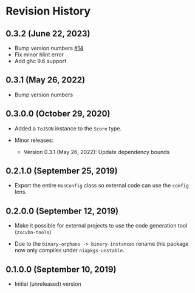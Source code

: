 # Revision History

## 0.3.2 (June 22, 2023)

+ Bump version numbers [#14](https://github.com/sthenauth/zxcvbn-hs/pull/14)
+ Fix minor hlint error
+ Add ghc 9.6 support

## 0.3.1 (May 26, 2022)

+ Bump version numbers

## 0.3.0.0 (October 29, 2020)

  * Added a `ToJSON` instance to the `Score` type.

  * Minor releases:

    - Version 0.3.1 (May 26, 2022): Update dependency bounds

## 0.2.1.0 (September 25, 2019)

  * Export the entire `HasConfig` class so external code can use the
    `config` lens.

## 0.2.0.0 (September 12, 2019)

  * Make it possible for external projects to use the code generation
    tool (`zxcvbn-tools`)

  * Due to the `binary-orphans -> binary-instances` rename this
    package now only compiles under `nixpkgs-unstable`.

## 0.1.0.0 (September 10, 2019)

  * Initial (unreleased) version
